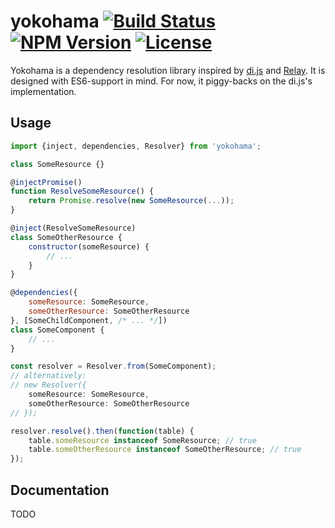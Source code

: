yokohama [![Build Status](http://img.shields.io/travis/goodybag/yokohama.svg?style=flat)](https://travis-ci.org/goodybag/yokohama) [![NPM Version](http://img.shields.io/npm/v/yokohama.svg?style=flat)](https://npmjs.org/package/yokohama) [![License](http://img.shields.io/npm/l/yokohama.svg?style=flat)](https://github.com/goodybag/yokohama/blob/master/LICENSE)
=========

Yokohama is a dependency resolution library inspired by
[di.js](https://github.com/angular/di.js) and
[Relay](https://github.com/facebook/relay). It is designed with ES6-support
in mind. For now, it piggy-backs on the di.js's implementation.

Usage
-----

```js
import {inject, dependencies, Resolver} from 'yokohama';

class SomeResource {}

@injectPromise()
function ResolveSomeResource() {
    return Promise.resolve(new SomeResource(...));
}

@inject(ResolveSomeResource)
class SomeOtherResource {
    constructor(someResource) {
        // ...
    }
}

@dependencies({
    someResource: SomeResource,
    someOtherResource: SomeOtherResource
}, [SomeChildComponent, /* ... */])
class SomeComponent {
    // ...
}

const resolver = Resolver.from(SomeComponent);
// alternatively:
// new Resolver({
    someResource: SomeResource,
    someOtherResource: SomeOtherResource
// });

resolver.resolve().then(function(table) {
    table.someResource instanceof SomeResource; // true
    table.someOtherResource instanceof SomeOtherResource; // true
});
```

Documentation
-------------

TODO
